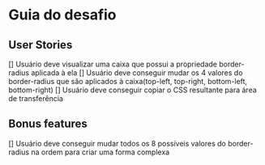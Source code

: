 # Guia do desafio

## User Stories

[] Usuário deve visualizar uma caixa que possui a propriedade border-radius aplicada à ela
[] Usuário deve conseguir mudar os 4 valores do border-radius que são aplicados à caixa(top-left, top-right, bottom-left, bottom-right)
[] Usuário deve conseguir copiar o CSS resultante para área de transferência

## Bonus features

[] Usuário deve conseguir mudar todos os 8 possíveis valores do border-radius na ordem para criar uma forma complexa